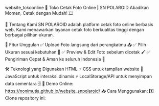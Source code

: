 website_tokoonline
📸 Toko Cetak Foto Online | SN POLAROID
Abadikan Momen, Cetak dengan Mudah! 🎞️

🌟 Tentang Kami
SN POLAROID adalah platform cetak foto online berbasis web. Kami menawarkan layanan cetak foto berkualitas tinggi dengan berbagai pilihan ukuran.

🎨 Fitur Unggulan
✅ Upload Foto langsung dari perangkatmu 📤
✅ Pilih Ukuran sesuai kebutuhan 🎨
✅ Preview & Edit Foto sebelum dicetak 🖌️
✅ Pengiriman Cepat & Aman ke seluruh Indonesia 🚀

🛠️ Teknologi yang Digunakan
HTML + CSS untuk tampilan website 🎨
JavaScript untuk interaksi dinamis ⚡
LocalStorage/API untuk menyimpan data sementara 🗄️
📌 Demo Online: https://nonimutia.github.io/website_snpolaroid/
📥 Cara Menggunakan:
1️⃣ Clone repository ini:
```bash git clone https://github.com/username/nama-repo.git
